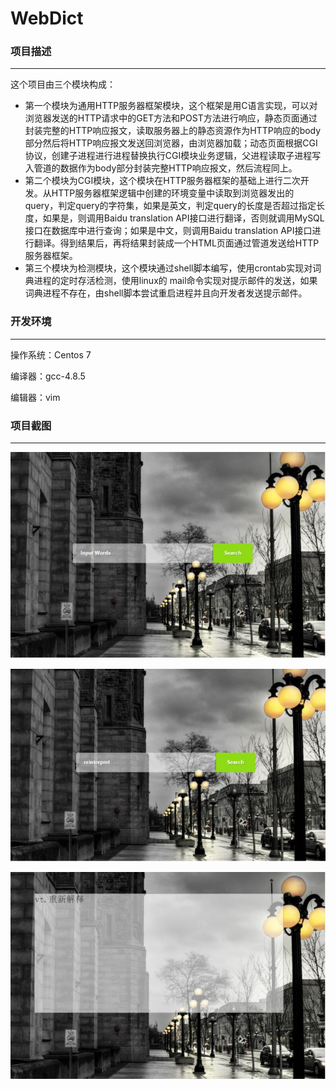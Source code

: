 # WebDict



### 项目描述

---

这个项目由三个模块构成：

- 第一个模块为通用HTTP服务器框架模块，这个框架是用C语言实现，可以对浏览器发送的HTTP请求中的GET方法和POST方法进行响应，静态页面通过封装完整的HTTP响应报文，读取服务器上的静态资源作为HTTP响应的body部分然后将HTTP响应报文发送回浏览器，由浏览器加载；动态页面根据CGI协议，创建子进程进行进程替换执行CGI模块业务逻辑，父进程读取子进程写入管道的数据作为body部分封装完整HTTP响应报文，然后流程同上。 
- 第二个模块为CGI模块，这个模块在HTTP服务器框架的基础上进行二次开发。从HTTP服务器框架逻辑中创建的环境变量中读取到浏览器发出的query，判定query的字符集，如果是英文，判定query的长度是否超过指定长度，如果是，则调用Baidu translation API接口进行翻译，否则就调用MySQL接口在数据库中进行查询；如果是中文，则调用Baidu translation API接口进行翻译。得到结果后，再将结果封装成一个HTML页面通过管道发送给HTTP服务器框架。
- 第三个模块为检测模块，这个模块通过shell脚本编写，使用crontab实现对词典进程的定时存活检测，使用linux的 mail命令实现对提示邮件的发送，如果词典进程不存在，由shell脚本尝试重启进程并且向开发者发送提示邮件。

### 开发环境

---

操作系统：Centos 7

编译器：gcc-4.8.5

编辑器：vim

### 项目截图

---



![Image text](https://github.com/fenshitianyue/WebDict/blob/master/demon/p1.jpg)



![Image text](https://github.com/fenshitianyue/WebDict/blob/master/demon/p2.jpg)



![Image text](https://github.com/fenshitianyue/WebDict/blob/master/demon/p3.jpg)
